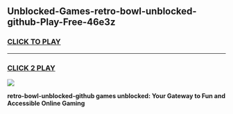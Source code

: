 
## Unblocked-Games-retro-bowl-unblocked-github-Play-Free-46e3z
<h3>
<a href="https://premium76.site?title=retro-bowl-unblocked-github&ref=10A">CLICK TO PLAY</a></h3>
<hr>

<h3>
<a href="https://premium76.site?title=retro-bowl-unblocked-github&ref=10A">CLICK 2 PLAY</a>
  
</h3>

<a href="https://premium76.site?title=retro-bowl-unblocked-github&ref=10A"><img src="https://clearcache.store/games.png"></a>


**retro-bowl-unblocked-github games unblocked: Your Gateway to Fun and Accessible Online Gaming**
